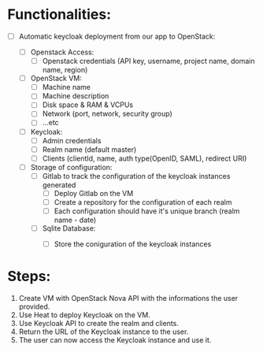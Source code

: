 # Functionalities:

- [ ] Automatic keycloak deployment from our app to OpenStack:
  
  - [ ] Openstack Access:
    - [ ] Openstack credentials (API key, username, project name, domain name, region)
  
  - [ ] OpenStack VM:
    - [ ] Machine name
    - [ ] Machine description
    - [ ] Disk space & RAM & VCPUs
    - [ ] Network (port, network, security group)
    - [ ] ...etc
  
  - [ ] Keycloak:
    - [ ] Admin credentials
    - [ ] Realm name (default master)
    - [ ] Clients (clientId, name, auth type(OpenID, SAML), redirect URI)

  - [ ] Storage of configuration: 
    - [ ] Gitlab to track the configuration of the keycloak instances generated
      - [ ] Deploy Gitlab on the VM
      - [ ] Create a repository for the configuration of each realm
      - [ ] Each configuration should have it's unique branch (realm name - date)

    - [ ] Sqlite Database:
      - [ ] Store the coniguration of the keycloak instances


# Steps:

1. Create VM with OpenStack Nova API with the informations the user provided.
2. Use Heat to deploy Keycloak on the VM.
3. Use Keycloak API to create the realm and clients.
4. Return the URL of the Keycloak instance to the user.
5. The user can now access the Keycloak instance and use it.

